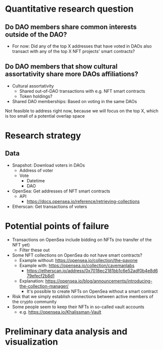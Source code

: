 # Quantitative research question
## Do DAO members share common interests outside of the DAO?
- For now: Did any of the top X addresses that have voted in DAOs also transact with any of the top X NFT projects' smart contracts?

## Do DAO members that show cultural assortativity share more DAOs affiliations?
- Cultural assortativity
    - Shared out-of-DAO transactions with e.g. NFT smart contracts
    - Token holdings?
- Shared DAO memberships: Based on voting in the same DAOs

Not feasible to address right now, because we will focus on the top X, which is too small of a potential overlap space

# Research strategy

## Data

- Snapshot: Download voters in DAOs
    - Address of voter
    - Vote
        - Datetime
        - DAO
- OpenSea: Get addresses of NFT smart contracts
    - API
        - https://docs.opensea.io/reference/retrieving-collections
- Etherscan: Get transactions of voters

# Potential points of failure

- Transactions on OpenSea include bidding on NFTs (no transfer of the NFT yet)
    - Filter these out
- Some NFT collections on OpenSea do not have smart contracts?
    - Example without: https://opensea.io/collection/the-pavone
    - Example with: https://opensea.io/collection/cavemanlabs
        - https://etherscan.io/address/0x7018ec2181bb1c6e52adf0b4e8d679efecf2b8d1
    - Explanation: https://opensea.io/blog/announcements/introducing-the-collection-manager/
        - It's possible to create NFTs on OpenSea without a smart contract
- Risk that we simply establish connections between active members of the crypto community
- Some people seem to keep their NFTs in so-called vault accounts
    - e.g. https://opensea.io/Khalissman-Vault


# Preliminary data analysis and visualization